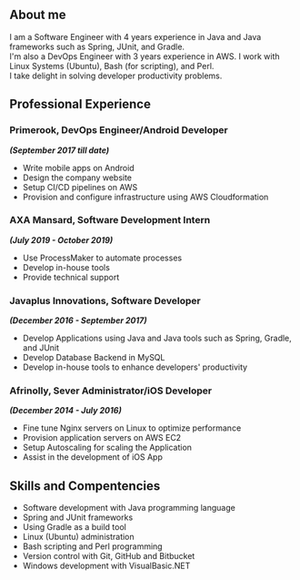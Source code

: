 <a href="https://linkedin.com/in/dejiadegbite" target="_blank" class="fa fa-linkedin"></a>
<a href="https://twitter.com/d2alphame" target="_blank" class="fa fa-twitter"></a>
<a href="https://github.com/d2alphame" target="_blank" class="fa fa-github"></a>
<a href="https://facebook.com/dejiadegbite" target="_blank" class="fa fa-facebook"></a>
<a href="https://quora.com/profile/Deji-Adegbite" target="_blank" class="fa fa-quora"></a>

## About me

I am a Software Engineer with 4 years experience in Java and Java frameworks such as Spring, JUnit, and Gradle.  
I'm also a DevOps Engineer with 3 years experience in AWS. I work with Linux Systems (Ubuntu), Bash (for scripting),
and Perl.  
I take delight in solving developer productivity problems.

## Professional Experience

### Primerook, DevOps Engineer/Android Developer
***(September 2017 till date)***
+ Write mobile apps on Android
+ Design the company website
+ Setup CI/CD pipelines on AWS
+ Provision and configure infrastructure using AWS Cloudformation

### AXA Mansard, Software Development Intern 
***(July 2019 - October 2019)***
+ Use ProcessMaker to automate processes
+ Develop in-house tools
+ Provide technical support

### Javaplus Innovations, Software Developer
***(December 2016 - September 2017)***
+ Develop Applications using Java and Java tools such as Spring, Gradle, and JUnit
+ Develop Database Backend in MySQL
+ Develop in-house tools to enhance developers' productivity

### Afrinolly, Sever Administrator/iOS Developer
***(December 2014 - July 2016)***
+ Fine tune Nginx servers on Linux to optimize performance
+ Provision application servers on AWS EC2
+ Setup Autoscaling for scaling the Application
+ Assist in the development of iOS App

## Skills and Compentencies
+ Software development with Java programming language
+ Spring and JUnit frameworks
+ Using Gradle as a build tool
+ Linux (Ubuntu) administration
+ Bash scripting and Perl programming
+ Version control with Git, GitHub and Bitbucket
+ Windows development with VisualBasic.NET

<a href="https://linkedin.com/in/dejiadegbite" target="_blank" class="fa fa-linkedin"></a>
<a href="https://twitter.com/d2alphame" target="_blank" class="fa fa-twitter"></a>
<a href="https://github.com/d2alphame" target="_blank" class="fa fa-github"></a>
<a href="https://facebook.com/dejiadegbite" target="_blank" class="fa fa-facebook"></a>
<a href="https://quora.com/profile/Deji-Adegbite" target="_blank" class="fa fa-quora"></a>
